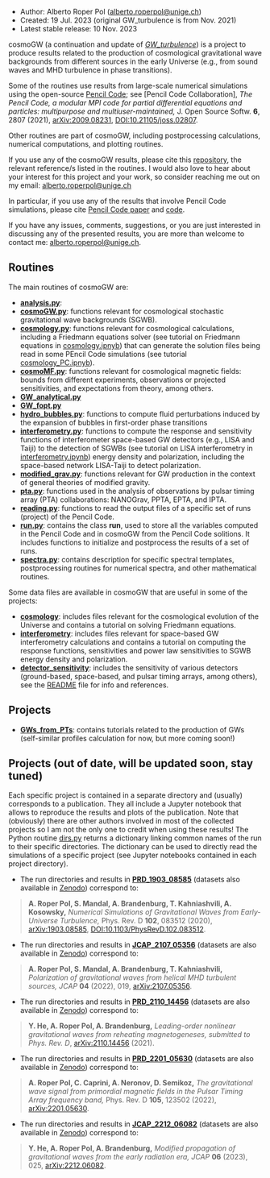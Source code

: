 * Author: Alberto Roper Pol (alberto.roperpol@unige.ch)
* Created: 19 Jul. 2023 (original GW_turbulence is from Nov. 2021)
* Latest stable release: 10 Nov. 2023

cosmoGW (a continuation and update of [*GW_turbulence*](https://github.com/AlbertoRoper/GW_turbulence)) is a project to produce results related to the production of cosmological gravitational wave backgrounds from different sources in the early Universe (e.g., from sound waves and MHD turbulence in phase transitions).

Some of the routines use results from large-scale numerical simulations using the open-source [Pencil Code](https://github.com/pencil-code);
see [Pencil Code Collaboration], *The Pencil Code, a modular MPI code for partial differential equations and particles: multipurpose and multiuser-maintained,* J. Open Source Softw. **6**, 2807 (2021), [arXiv:2009.08231](https://arxiv.org/abs/2009.08231), [DOI:10.21105/joss.02807](https://joss.theoj.org/papers/10.21105/joss.02807).

Other routines are part of cosmoGW, including postprocessing calculations, numerical computations, and plotting routines.

If you use any of the cosmoGW results, please cite this [repository](https://zenodo.org/record/6045844), the relevant reference/s listed in the routines. I would also love to hear about your interest for this project and your work, so consider reaching me out on my email: alberto.roperpol@unige.ch

In particular, if you use any of the results that involve Pencil Code simulations, please cite [Pencil Code paper](https://joss.theoj.org/papers/10.21105/joss.02807) and [code](https://github.com/pencil-code).

If you have any issues, comments, suggestions, or you are just interested in discussing any of the presented results, you are more than welcome to contact me: alberto.roperpol@unige.ch.

## Routines

The main routines of cosmoGW are:

* [**analysis.py**](analysis.py): 
* [**cosmoGW.py**](cosmoGW.py): functions relevant for cosmological stochastic gravitational wave backgrounds (SGWB).
* [**cosmology.py**](cosmology.py): functions relevant for cosmological calculations, including a Friedmann equations solver (see tutorial on Friedmann equations in [cosmology.ipnyb](cosmology/cosmology.ipynb)) that can generate the solution files being read in some PEncil Code simulations (see tutorial [cosmology_PC.ipnyb](cosmology/cosmology_PC.ipynb)).
* [**cosmoMF.py**](cosmoMF.py): functions relevant for cosmological magnetic fields: bounds from different experiments, observations or projected sensitivities, and expectations from theory, among others.
* [**GW_analytical.py**](GW_analytical.py)
* [**GW_fopt.py**](GW_fopt.py)
* [**hydro_bubbles.py**](hydro_bubbles.py): functions to compute fluid perturbations induced by the expansion of bubbles in first-order phase transitions
* [**interferometry.py**](interferometry.py): functions to compute the response and sensitivity functions of interferometer space-based GW detectors (e.g., LISA and Taiji) to the detection of SGWBs (see tutorial on LISA interferometry in [interferometry.ipynb](interferometry/interferometry.ipynb)) energy density and polarization, including the space-based network LISA-Taiji to detect polarization.
* [**modified_grav.py**](modified_grav.py): functions relevant for GW production in the context of general theories of modified gravity.
* [**pta.py**](pta.py): functions used in the analysis of observations by pulsar timing array (PTA) collaborations: NANOGrav, PPTA, EPTA, and IPTA.
* [**reading.py**](reading.py): functions to read the output files of a specific set of runs (project) of the Pencil Code.
* [**run.py**](run.py): contains the class **run**, used to store all the variables computed in the Pencil Code and in cosmoGW from the Pencil Code solitions. It includes functions to initialize and postprocess the results of a set of runs.
* [**spectra.py**](spectra.py): contains description for specific spectral templates, postprocessing routines for numerical spectra, and other mathematical routines.

Some data files are available in cosmoGW that are useful in some of the projects:
* [**cosmology**](cosmology): includes files relevant for the cosmological evolution of the Universe and contains a tutorial on solving Friedmann equations.
* [**interferometry**](interferometry): includes files relevant for space-based GW interferometry calculations and contains a tutorial on computing the response functions, sensitivities and power law sensitivities to SGWB energy density and polarization.
* [**detector_sensitivity**](detector_sensitivity): includes the sensitivity of various detectors (ground-based, space-based, and pulsar timing arrays, among others), see the [README](detector_sensitivity/README.md) file for info and references.

## Projects

* [**GWs_from_PTs**](projects/GWs_from_PTs): contains tutorials related to the production of GWs (self-similar profiles calculation for now, but more coming soon!)

## Projects (out of date, will be updated soon, stay tuned)

Each specific project is contained in a separate directory and (usually) corresponds to a publication. They all include a Jupyter notebook that allows to reproduce the results and plots of the publication. Note that (obviously) there are other authors involved in most of the collected projects so I am not the only one to credit when using these results! The Python routine [dirs.py](dirs.py) returns a dictionary linking common names of the run to their specific directories. The dictionary can be used to directly read the simulations of a specific project (see Jupyter notebooks contained in each project directory).

* The run directories and results in [**PRD_1903_08585**](PRD_1903_08585) (datasets also available in [Zenodo](https://zenodo.org/record/3692072)) correspond to:
> **A. Roper Pol, S. Mandal, A. Brandenburg, T. Kahniashvili, A. Kosowsky,** *Numerical Simulations of Gravitational Waves from Early-Universe Turbulence,* Phys. Rev. D **102**, 083512 (2020), [arXiv:1903.08585](https://arxiv.org/abs/1903.08585),
[DOI:10.1103/PhysRevD.102.083512](https://doi.org/10.1103/PhysRevD.102.083512).

* The run directories and results in [**JCAP_2107_05356**](JCAP_2107_05356) (datasets are also available in [Zenodo](https://zenodo.org/record/5525504)) correspond to:
> **A. Roper Pol, S. Mandal, A. Brandenburg, T. Kahniashvili,** *Polarization of gravitational waves from helical MHD turbulent sources,*
*JCAP* **04** (2022), 019, [arXiv:2107.05356](https://arxiv.org/abs/2107.05356).

* The run directories and results in [**PRD_2110_14456**](PRD_2110_14456) (datasets are also available in [Zenodo](https://zenodo.org/record/5603013)) correspond to:
> **Y. He, A. Roper Pol, A. Brandenburg,** *Leading-order nonlinear gravitational waves from reheating magnetogeneses,* *submitted to
Phys. Rev. D*, [arXiv:2110.14456](https://arxiv.org/abs/2110.14456) (2021).

* The run directories and results in [**PRD_2201_05630**](PRD_2201_05630) (datasets are also available in [Zenodo](https://zenodo.org/record/5782752)) correspond to:
> **A. Roper Pol, C. Caprini, A. Neronov, D. Semikoz,** *The gravitational wave signal from primordial magnetic fields in the Pulsar
Timing Array frequency band,* Phys. Rev. D **105**, 123502 (2022), [arXiv:2201.05630](https://arxiv.org/abs/2201.05630).

* The run directories and results in [**JCAP_2212_06082**](JCAP_2212_06082) (datasets are also available in
[Zenodo](https://zenodo.org/record/7408601)) correspond to:
> **Y. He, A. Roper Pol, A. Brandenburg,** *Modified propagation of gravitational waves from the early radiation era,*
*JCAP* **06** (2023), 025, [arXiv:2212.06082](https://arxiv.org/abs/2212.06082).
